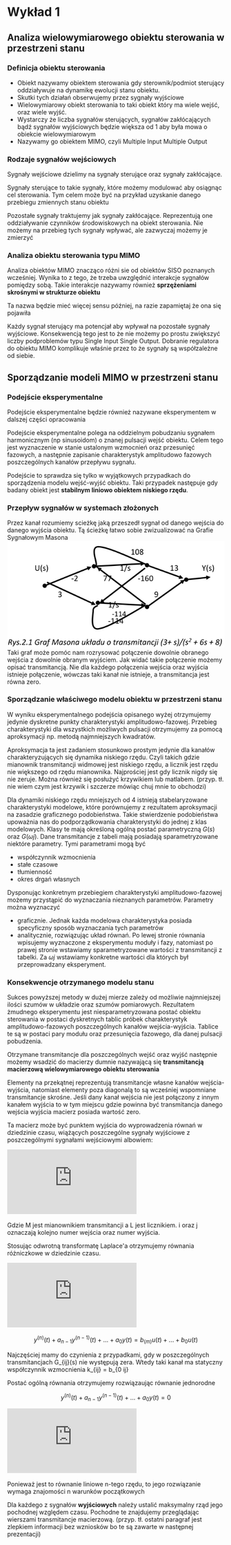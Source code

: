 # Wykład 1

## Analiza wielowymiarowego obiektu sterowania w przestrzeni stanu

### Definicja obiektu sterowania

- Obiekt nazywamy obiektem sterowania gdy sterownik/podmiot sterujący oddziaływuje
na dynamikę ewolucji stanu obiektu.
- Skutki tych działań obserwujemy przez sygnały wyjściowe
- Wielowymiarowy obiekt sterowania to taki obiekt który ma wiele wejść,
oraz wiele wyjść.
- Wystarczy że liczba sygnałów sterujących, sygnałów zakłócających bądź sygnałów
wyjściowych będzie większa od 1 aby była mowa o obiekcie wielowymiarowym
- Nazywamy go obiektem MIMO, czyli Multiple Input Multiple Output

### Rodzaje sygnałów wejściowych

Sygnały wejściowe dzielimy na sygnały sterujące oraz sygnały zakłócające.

Sygnały sterujące to takie sygnały, które możemy modulować aby osiągnąc cel sterowania.
Tym celem może być na przykład uzyskanie danego przebiegu zmiennych stanu obiektu

Pozostałe sygnały traktujemy jak sygnały zakłócające. Reprezentują one oddziaływanie
czynników środowiskowych na obiekt sterowania. Nie możemy na przebieg tych
sygnały wpływać, ale zazwyczaj możemy je zmierzyć

### Analiza obiektu sterowania typu MIMO

Analiza obiektów MIMO znacząco różni sie od obiektów SISO poznanych wcześniej.
Wynika to z tego, że trzeba uwzględnić interakcje sygnałów pomiędzy sobą.
Takie interakcje nazywamy również __sprzężeniami skrośnymi w strukturze obiektu__

Ta nazwa będzie mieć więcej sensu później, na razie zapamiętaj że ona się pojawiła

Każdy sygnał sterujący ma potencjał aby wpływał na pozostałe sygnały wyjściowe.
Konsekwencją tego jest to że nie możemy po prostu zwiększyć liczby podproblemów
typu Single Input Single Output. Dobranie regulatora do obiektu MIMO komplikuje
właśnie przez to że sygnały są współzależne od siebie.

## Sporządzanie modeli MIMO w przestrzeni stanu

### Podejście eksperymentalne

Podejście eksperymentalne będzie również nazywane eksperymentem w dalszej
części opracowania

Podejście eksperymentalne polega na oddzielnym pobudzaniu sygnałem harmonicznym
(np sinusoidom) o znanej pulsacji wejść obiektu. Celem tego jest wyznaczenie w
stanie ustalonym wzmocnień oraz przesunięć fazowych, a następnie zapisanie
charakterystyk amplitudowo fazowych poszczególnych kanałów przepływu sygnału.

Podejście to sprawdza się tylko w wyjątkowych przypadkach
do sporządzenia modelu wejść-wyjść obiektu.
Taki przypadek następuje gdy badany obiekt jest __stabilnym liniowo
obiektem niskiego rzędu__.

### Przepływ sygnałów w systemach złożonych

Przez kanał rozumiemy scieżkę jaką przeszedł sygnał od danego wejścia
do danego wyjścia obiektu. Tą ścieżkę łatwo sobie zwizualizować na
Grafie Sygnałowym Masona
![Grafie Sygnałowym Masona](GrafMasona.png)
Taki graf może pomóc nam rozrysować połączenie dowolnie obranego wejścia z
dowolnie obranym wyjściem. Jak widać takie połączenie możemy opisać transmitancją.
Nie dla każdego połączenia wejścia oraz wyjścia istnieje połączenie, wówczas taki
kanał nie istnieje, a transmitancja jest równa zero.

### Sporządzanie właściwego modelu obiektu w przestrzeni stanu

W wyniku eksperymentalnego podejścia opisanego wyżej otrzymujemy jedynie dyskretne
punkty charakterystyki amplitudowo-fazowej. Przebieg charakterystyki dla
wszystkich możliwych pulsacji otrzymujemy za pomocą aproksymacji np.
metodą najmniejszych kwadratów.

Aproksymacja ta jest zadaniem stosunkowo prostym jedynie dla kanałów
charakteryzujących się dynamika niskiego rzędu.
Czyli takich gdzie mianownik transmitancji widmowej jest niskiego rzędu,
a licznik jest rzędu nie większego od rzędu mianownika.
Najprościej jest gdy licznik nigdy się nie zeruje.
Można również się posłużyć krzywikiem lub matlabem.
(przyp. tł. nie wiem czym jest krzywik i szczerze mówiąc chuj mnie to obchodzi)

Dla dynamiki niskiego rzędu mniejszych od 4 istnieją stabelaryzowane charakterystyki
modelowe, które porównujemy z rezultatem aproksymacji na zasadzie graficznego
podobieństwa. Takie stwierdzenie podobieństwa upoważnia nas do podporządkowania
charakterystyki do jednej z klas modelowych.
Klasy te mają określoną ogólną postać parametryczną $G(s)$ oraz $G(\omega j)$.
Dane transmitancje z tabeli mają posiadają sparametryzowane niektóre parametry.
Tymi parametrami mogą być

- współczynnik wzmocnienia
- stałe czasowe
- tłumienność
- okres drgań własnych

Dysponując konkretnym przebiegiem charakterystyki amplitudowo-fazowej możemy przystąpić
do wyznaczania nieznanych parametrów. Parametry można wyznaczyć

- graficznie. Jednak każda modelowa charakterystyka posiada specyficzny sposób wyznaczania
tych parametrów
- analitycznie, rozwiązując układ równań. Po lewej stronie równania wpisujemy
wyznaczone z eksperymentu moduły i fazy, natomiast po prawej stronie wstawiamy
sparametryzowane wartości z transmitancji z tabelki. Za $\omega j$ wstawiamy
konkretne wartości dla których był przeprowadzany eksperyment.

### Konsekwencje otrzymanego modelu stanu

Sukces powyższej metody w dużej mierze zależy od możliwie najmniejszej ilości
szumów w układzie oraz szumów pomiarowych. Rezultatem żmudnego eksperymentu
jest niesparametryzowana postać obiektu sterowania w postaci dyskretnych tablic
próbek charakterystyk amplitudowo-fazowych poszczególnych kanałów wejścia-wyjścia.
Tablice te są w postaci pary modułu oraz przesunięcia fazowego, dla danej pulsacji
pobudzenia.

Otrzymane transmitancje dla poszczególnych wejść oraz wyjść następnie możemy
wsadzić do macierzy dumnie nazywającą się __transmitancją macierzową
wielowymiarowego obiektu sterowania__

Elementy na przekątnej reprezentują transmitancje własne kanałów
wejścia-wyjścia, natomiast elementy poza diagonalą to są
wcześniej wspomniane transmitancje skrośne. Jeśli dany kanał wejścia nie jest
połączony z innym kanałem wyjścia to w tym miejscu gdzie powinna być
transmitancja danego wejścia wyjścia macierz posiada wartość zero.

Ta macierz może być punktem wyjścia do wyprowadzenia równań w dziedzinie czasu,
wiążących poszczególne sygnały wyjściowe z poszczególnymi sygnałami wejściowymi albowiem:

![Równanie 1](http://latex.codecogs.com/svg.latex?%5Cfrac%7B%5Csigma%7D%7B%5Cmu%7D)

Gdzie M jest mianownikiem transmitancji a L jest licznikiem.
i oraz j oznaczają kolejno numer wejścia oraz numer wyjścia.

Stosując odwrotną transformatę Laplace'a otrzymujemy równania różniczkowe w
dziedzinie czasu.


![Równanie 2](https://latex.codecogs.com/svg.latex?y%5E%7B%28n%29%7D%28t%29+%2B+a_%7Bn-1%7D+y%5E%7B%28n-1%29%7D%28t%29+%2B+...+%2B+++a_%7B0%7D+y%28t%29+%3D+b_%7B%28m%29%7D+u%28t%29+%2B+...+%2B+b_%7B0%7D+u%28t%29)

```math
y^{(n)}(t) + a_{n-1} y^{(n-1)}(t) + ... +   a_{0} y(t) = b_{(m)} u(t) + ... + b_{0} u(t)
```

Najczęściej mamy do czynienia z przypadkami, gdy w poszczególnych
transmitancjach G_{ij}(s) nie występują zera.
Wtedy taki kanał ma statyczny współczynnik wzmocnienia k_{ij} = b_{0 ij}

Postać ogólną równania otrzymujemy rozwiązaując równanie jednorodne

```math
y^{(n)}(t) + a_{n-1} y^{(n-1)}(t) + ... +   a_{0} y(t) = 0
```

![Równanie 3](https://latex.codecogs.com/svg.latex?y%5E%7B%28n%29%7D%28t%29+%2B+a_%7Bn-1%7D+y%5E%7B%28n-1%29%7D%28t%29+%2B+...+%2B+++a_%7B0%7D+y%28t%29+%3D+0)

Ponieważ jest to równanie liniowe n-tego rzędu, to jego rozwiązanie wymaga znajomości
n warunków początkowych

Dla każdego z sygnałów __wyjściowych__ należy ustalić maksymalny rząd jego
pochodnej względem czasu. Pochodne te znajdujemy przeglądając wierszami
transmitancje macierzową.
(przyp. tł. ostatni paragraf jest zlepkiem informacji bez wzniosków bo te
są zawarte w następnej prezentacji)

